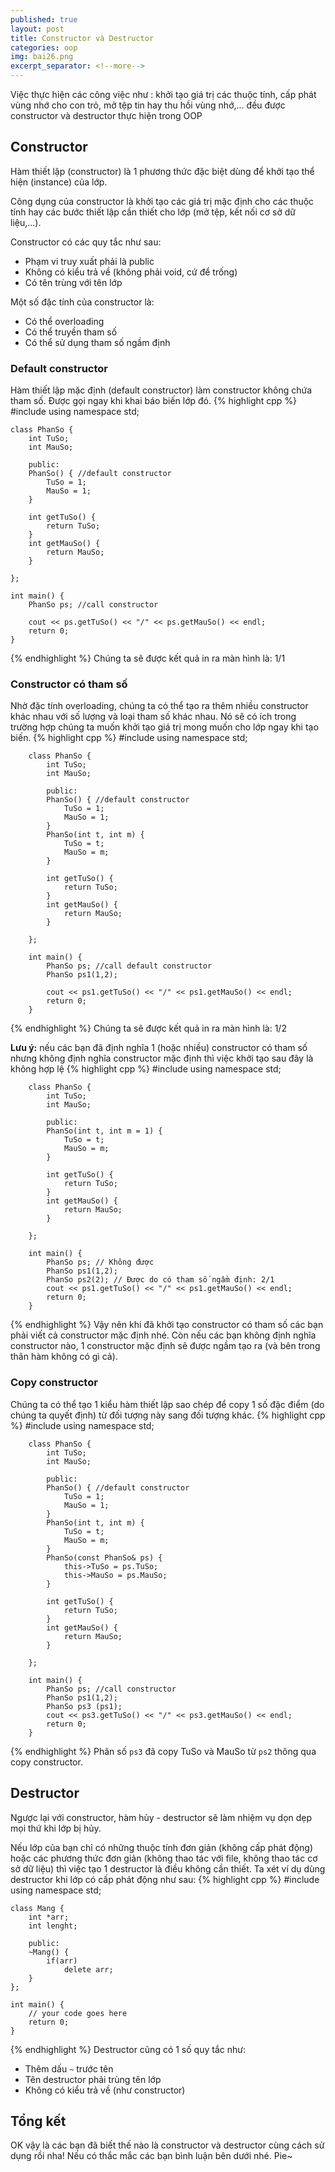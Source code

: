 ```yaml
---
published: true
layout: post
title: Constructor và Destructor
categories: oop
img: bai26.png
excerpt_separator: <!--more-->
---
```

Việc thực hiện các công việc như : khởi tạo giá trị các thuộc tính, cấp phát vùng nhớ cho con trỏ, mở tệp tin hay thu hồi vùng nhớ,... đều được constructor và destructor thực hiện trong OOP<!--more-->
## Constructor
Hàm thiết lập (constructor) là 1 phương thức đặc biệt dùng để khởi tạo thể hiện (instance) của lớp.

Công dụng của constructor là khởi tạo các giá trị mặc định cho các thuộc tính hay các bước thiết lập cần thiết cho lớp (mở tệp, kết nối cơ sở dữ liệu,...).

Constructor có các quy tắc như sau:
- Phạm vi truy xuất phải là public
- Không có kiểu trả về (không phải void, cứ để trống)
- Có tên trùng với tên lớp

Một số đặc tính của constructor là:
- Có thể overloading
- Có thể truyền tham số
- Có thể sử dụng tham số ngầm định

### Default constructor
Hàm thiết lập mặc định (default constructor) làm constructor không chứa tham số. Được gọi ngay khi khai báo biến lớp đó.
{% highlight cpp %}
    #include <iostream>
    using namespace std;
     
    class PhanSo {
    	int TuSo;
    	int MauSo;
     
    	public:
    	PhanSo() { //default constructor
    		TuSo = 1;
    		MauSo = 1;
    	}
     
    	int getTuSo() {
    		return TuSo;
    	}
      	int getMauSo() {
    		return MauSo;
    	}
     
    };
     
    int main() {
    	PhanSo ps; //call constructor
     
    	cout << ps.getTuSo() << "/" << ps.getMauSo() << endl;
    	return 0;
    }
{% endhighlight %}
Chúng ta sẽ được kết quả in ra màn hình là: 1/1
### Constructor có tham số
Nhờ đặc tính overloading, chúng ta có thể tạo ra thêm nhiều constructor khác nhau với số lượng và loại tham số khác nhau. Nó sẽ có ích trong trường hợp chúng ta muốn khởi tạo giá trị mong muốn cho lớp ngay khi tạo biến.
{% highlight cpp %}
        #include <iostream>
        using namespace std;
     
        class PhanSo {
        	int TuSo;
        	int MauSo;
     
        	public:
        	PhanSo() { //default constructor
        		TuSo = 1;
        		MauSo = 1;
        	}
        	PhanSo(int t, int m) {
        		TuSo = t;
        		MauSo = m;
        	}
     
        	int getTuSo() {
        		return TuSo;
        	}
          	int getMauSo() {
        		return MauSo;
        	}
     
        };
     
        int main() {
        	PhanSo ps; //call default constructor
        	PhanSo ps1(1,2);
     
        	cout << ps1.getTuSo() << "/" << ps1.getMauSo() << endl;
        	return 0;
        }
{% endhighlight %}
Chúng ta sẽ được kết quả in ra màn hình là: 1/2
  
**Lưu ý:** nếu các bạn đã định nghĩa 1 (hoặc nhiều) constructor có tham số nhưng không định nghĩa constructor mặc định thì việc khởi tạo sau đây là không hợp lệ
{% highlight cpp %}
        #include <iostream>
        using namespace std;
     
        class PhanSo {
        	int TuSo;
        	int MauSo;
     
        	public:
        	PhanSo(int t, int m = 1) {
        		TuSo = t;
        		MauSo = m;
        	}
     
        	int getTuSo() {
        		return TuSo;
        	}
          	int getMauSo() {
        		return MauSo;
        	}
     
        };
     
        int main() {
        	PhanSo ps; // Không được
        	PhanSo ps1(1,2);
     		PhanSo ps2(2); // Được do có tham số ngầm định: 2/1
        	cout << ps1.getTuSo() << "/" << ps1.getMauSo() << endl;
        	return 0;
        }
{% endhighlight %}
Vậy nên khi đã khởi tạo constructor có tham số các bạn phải viết cả constructor mặc định nhé. Còn nếu các bạn không định nghĩa constructor nào, 1 constructor mặc định sẽ được ngầm tạo ra (và bên trong thân hàm không có gì cả).
### Copy constructor
Chúng ta có thể tạo 1 kiểu hàm thiết lập sao chép để copy 1 số đặc điểm (do chúng ta quyết định) từ đối tượng này sang đối tượng khác.
{% highlight cpp %}
        #include <iostream>
        using namespace std;
     
        class PhanSo {
        	int TuSo;
        	int MauSo;
     
        	public:
        	PhanSo() { //default constructor
        		TuSo = 1;
        		MauSo = 1;
        	}
        	PhanSo(int t, int m) {
        		TuSo = t;
        		MauSo = m;
        	}
        	PhanSo(const PhanSo& ps) {
        		this->TuSo = ps.TuSo;
        		this->MauSo = ps.MauSo;
        	}
     
        	int getTuSo() {
        		return TuSo;
        	}
          	int getMauSo() {
        		return MauSo;
        	}
     
        };
     
        int main() {
        	PhanSo ps; //call constructor
        	PhanSo ps1(1,2);
        	PhanSo ps3 (ps1);
        	cout << ps3.getTuSo() << "/" << ps3.getMauSo() << endl;
        	return 0;
        }
{% endhighlight %}
Phân số ``ps3`` đã copy TuSo và MauSo từ ``ps2`` thông qua copy constructor.
## Destructor
Ngược lại với constructor, hàm hủy - destructor sẽ làm nhiệm vụ dọn dẹp mọi thứ khi lớp bị hủy.

Nếu lớp của bạn chỉ có những thuộc tính đơn giản (không cấp phát động) hoặc các phương thức đơn giản (không thao tác với file, không thao tác cơ sở dữ liệu) thì việc tạo 1 destructor là điều không cần thiết. Ta xét ví dụ dùng destructor khi lớp có cấp phát động như sau:
{% highlight cpp %}
    #include <iostream>
    using namespace std;
     
    class Mang {
    	int *arr;
    	int lenght;
     
    	public:
    	~Mang() {
    		if(arr)
    			delete arr;
    	}
    };
     
    int main() {
    	// your code goes here
    	return 0;
    }
{% endhighlight %}
Destructor cũng có 1 số quy tắc như:
- Thêm dấu ``~`` trước tên
- Tên destructor phải trùng tên lớp
- Không có kiểu trả về (như constructor)
  
## Tổng kết
OK vậy là các bạn đã biết thế nào là constructor và destructor cùng cách sử dụng rồi nha! Nếu có thắc mắc các bạn bình luận bên dưới nhé. Pie~